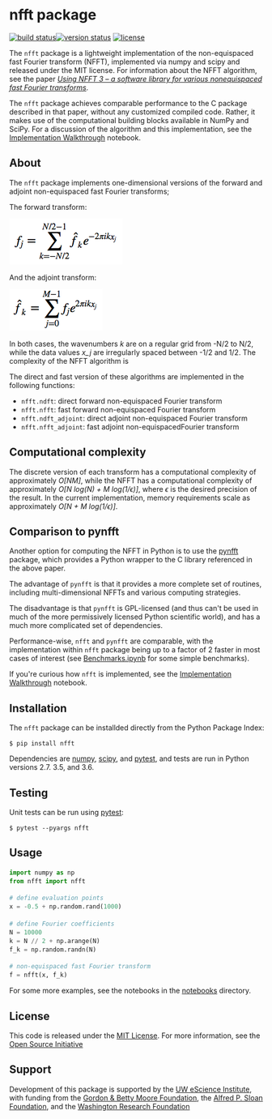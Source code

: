 # nfft package

[![build status](http://img.shields.io/travis/jakevdp/nfft/master.svg?style=flat)](https://travis-ci.org/jakevdp/nfft/)[![version status](http://img.shields.io/pypi/v/nfft.svg?style=flat)](https://pypi.python.org/pypi/nfft)
[![license](http://img.shields.io/badge/license-MIT-blue.svg?style=flat)](https://github.com/jakevdp/nfft/blob/master/LICENSE)

The ``nfft`` package is a lightweight implementation of the non-equispaced
fast Fourier transform (NFFT), implemented via numpy and scipy and released
under the MIT license.
For information about the NFFT algorithm, see the paper
[*Using NFFT 3 – a software library for various nonequispaced fast Fourier transforms*](http://dl.acm.org/citation.cfm?id=1555388).

The ``nfft`` package achieves comparable performance to the C package
described in that paper, without any customized compiled code. Rather, it
makes use of the computational building blocks available in NumPy and SciPy.
For a discussion of the algorithm and this implementation, see the
[Implementation Walkthrough](notebooks/ImplementationWalkthrough.ipynb)
notebook.



## About

The ``nfft`` package implements one-dimensional versions of the forward and
adjoint non-equispaced fast Fourier transforms;

The forward transform:

![$f_j = \sum_{k=-N/2}^{N/2-1} \hat{f}_k e^{-2\pi i k x_j}$](figures/forward-formula.png)

And the adjoint transform:

![$\hat{f}_k = \sum_{j=0}^{M-1} f_j e^{2\pi i k x_j}$](figures/adjoint-formula.png)

In both cases, the wavenumbers *k* are on a regular grid from -N/2 to N/2,
while the data values *x_j* are irregularly spaced between -1/2 and 1/2.
The complexity of the NFFT algorithm is 

The direct and fast version of these algorithms are implemented in the following
functions:

- ``nfft.ndft``: direct forward non-equispaced Fourier transform
- ``nfft.nfft``: fast forward non-equispaced Fourier transform
- ``nfft.ndft_adjoint``: direct adjoint non-equispaced Fourier transform
- ``nfft.nfft_adjoint``: fast adjoint non-equispacedFourier transform

## Computational complexity

The discrete version of each transform has a computational complexity of
approximately *O[NM]*, while the NFFT has a computational complexity of
approximately *O[N log(N) + M log(1/ϵ)]*, where *ϵ* is the desired precision
of the result. In the current implementation, memory requirements scale as
approximately  *O[N + M log(1/ϵ)]*.

## Comparison to pynfft

Another option for computing the NFFT in Python is to use the
[pynfft](https://github.com/ghisvail/pyNFFT/) package, which provides a
Python wrapper to the C library referenced in the above paper.

The advantage of ``pynfft`` is that it provides a more complete set of
routines, including multi-dimensional NFFTs and various computing strategies.

The disadvantage is that ``pynfft`` is GPL-licensed (and thus can't be used
in much of the more permissively licensed Python scientific world), and has
a much more complicated set of dependencies.

Performance-wise, ``nfft`` and ``pynfft`` are comparable, with the
implementation within ``nfft`` package being up to a factor of 2 faster
in most cases of interest (see [Benchmarks.ipynb](notebooks/Benchmarks.ipynb)
for some simple benchmarks).

If you're curious how ``nfft`` is implemented, see the [Implementation
Walkthrough](notebooks/ImplementationWalkthrough.ipynb) notebook.



## Installation

The ``nfft`` package can be installded directly from the Python Package Index:

```
$ pip install nfft
```

Dependencies are [numpy](http://www.numpy.org), [scipy](http://www.scipy.org), and [pytest](http://www.pytest.org), and tests are run in Python versions 2.7. 3.5, and 3.6.




## Testing

Unit tests can be run using [pytest](http://pytest.org):

```
$ pytest --pyargs nfft
```



## Usage

```python
import numpy as np
from nfft import nfft

# define evaluation points
x = -0.5 + np.random.rand(1000)

# define Fourier coefficients
N = 10000
k = N // 2 + np.arange(N)
f_k = np.random.randn(N)

# non-equispaced fast Fourier transform
f = nfft(x, f_k)
```

For some more examples, see the notebooks in the [notebooks](notebooks)
directory.




## License

This code is released under the [MIT License](LICENSE). For more information,
see the [Open Source Initiative](https://opensource.org/licenses/MIT)



## Support

Development of this package is supported by the
[UW eScience Institute](http://escience.washington.edu/),
with funding from
the [Gordon & Betty Moore Foundation](https://www.moore.org/),
the [Alfred P. Sloan Foundation](https://sloan.org/),
and the [Washington Research Foundation](http://www.wrfseattle.org/)